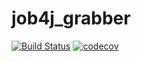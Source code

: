 # job4j_grabber

[![Build Status](https://travis-ci.org/astolbin/job4j_grabber.svg?branch=master)](https://travis-ci.org/astolbin/job4j_grabber)
[![codecov](https://codecov.io/gh/astolbin/job4j_grabber/branch/master/graph/badge.svg)](https://codecov.io/gh/astolbin/job4j_grabber)